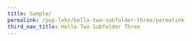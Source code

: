 ```yaml
---
title: Sample/
permalink: /pop-lohz/hello-two-subfolder-three/permalink
third_nav_title: Hello Two Subfolder Three
---
```

